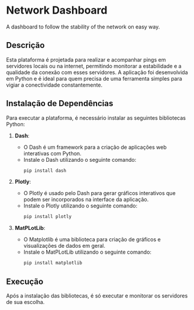 # Network Dashboard
 A dashboard to follow the stability of the network on easy way.

## Descrição

Esta plataforma é projetada para realizar e acompanhar pings em servidores locais ou na internet, permitindo monitorar a estabilidade e a qualidade da conexão com esses servidores. A aplicação foi desenvolvida em Python e é ideal para quem precisa de uma ferramenta simples para vigiar a conectividade constantemente.

## Instalação de Dependências

Para executar a plataforma, é necessário instalar as seguintes bibliotecas Python:

1. **Dash**:
   - O Dash é um framework para a criação de aplicações web interativas com Python.
   - Instale o Dash utilizando o seguinte comando:
     ```bash
     pip install dash
     ```

2. **Plotly**:
   - O Plotly é usado pelo Dash para gerar gráficos interativos que podem ser incorporados na interface da aplicação.
   - Instale o Plotly utilizando o seguinte comando:
     ```bash
     pip install plotly
     ```

2. **MatPLotLib**:
   - O Matplotlib é uma biblioteca para criação de gráficos e visualizações de dados em geral.
   - Instale o MatPLotLib utilizando o seguinte comando:
     ```bash
     pip install matplotlib
     ```

## Execução

Após a instalação das bibliotecas, é só executar e monitorar os servidores de sua escolha.
